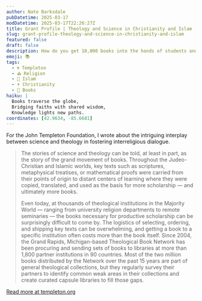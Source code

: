 ```yaml
---
author: Nate Barksdale
pubDatetime: 2025-03-17
modDatetime: 2025-03-17T22:26:27Z
title: Grant Profile | Theology and Science in Christianity and Islam
slug: grant-profile-theology-and-science-in-christianity-and-islam
featured: false
draft: false
description: How do you get 10,000 books into the hands of students and scholars in dozens of countries? Logistics, logistics, logistics.
emoji: 📚
tags:
  - 🌀 Templeton
  - ⛪ Religion
  - 🌙 Islam
  - ✝️ Christianity
  - 📖 Books
haiku: |
  Books traverse the globe,  
  Bridging faiths with shared wisdom,  
  Knowledge lights new paths.
coordinates: [42.9634, -85.6681]
---
```


For the John Templeton Foundation, I wrote about the intriguing interplay between science and theology in fostering interreligious dialogue.

> The stories of science and theology can be told, at least in part, as the story of the grand movement of books. Throughout the Judeo-Christian and Islamic worlds, key texts such as scriptures, metaphysical treatises, or mathematical proofs were carried from their points of origin to distant centers of learning where they were copied, translated, and used as the basis for more scholarship — and ultimately more books.
>
> Even today, at thousands of theological institutions in the Majority World — ranging from university religion departments to remote seminaries — the books necessary for productive scholarship can be surprisingly difficult to come by. The logistics of selecting, ordering, and shipping key texts can be overwhelming, and getting a book to a specific institution often costs more than the book itself. Since 2004, the Grand Rapids, Michigan-based Theological Book Network has been procuring and sending sets of books to libraries at more than 1,800 partner institutions in 90 countries. Most of the two million books distributed by the Network over the past 15 years are part of general theological collections, but they regularly survey their partners to identify common weak areas in their collections and create curated capsule libraries to fill those gaps.

[Read more at templeton.org](https://www.templeton.org/grant/theology-and-science-in-christianity-and-islam-building-capacity-for-interreligious-engagement-in-the-majority-world)

